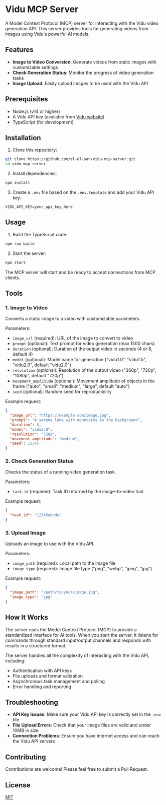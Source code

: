 # Vidu MCP Server

A Model Context Protocol (MCP) server for interacting with the Vidu video generation API. This server provides tools for generating videos from images using Vidu's powerful AI models.

## Features

- **Image to Video Conversion**: Generate videos from static images with customizable settings
- **Check Generation Status**: Monitor the progress of video generation tasks
- **Image Upload**: Easily upload images to be used with the Vidu API

## Prerequisites

- Node.js (v14 or higher)
- A Vidu API key (available from [Vidu website](https://vidu.com))
- TypeScript (for development)

## Installation

1. Clone this repository:
```bash
git clone https://github.com/el-el-san/vidu-mcp-server.git
cd vidu-mcp-server
```

2. Install dependencies:
```bash
npm install
```

3. Create a `.env` file based on the `.env.template` and add your Vidu API key:
```
VIDU_API_KEY=your_api_key_here
```

## Usage

1. Build the TypeScript code:
```bash
npm run build
```

2. Start the server:
```bash
npm start
```

The MCP server will start and be ready to accept connections from MCP clients.

## Tools

### 1. Image to Video

Converts a static image to a video with customizable parameters.

Parameters:
- `image_url` (required): URL of the image to convert to video
- `prompt` (optional): Text prompt for video generation (max 1500 chars)
- `duration` (optional): Duration of the output video in seconds (4 or 8, default 4)
- `model` (optional): Model name for generation ("vidu1.0", "vidu1.5", "vidu2.0", default "vidu2.0")
- `resolution` (optional): Resolution of the output video ("360p", "720p", "1080p", default "720p")
- `movement_amplitude` (optional): Movement amplitude of objects in the frame ("auto", "small", "medium", "large", default "auto")
- `seed` (optional): Random seed for reproducibility

Example request:
```json
{
  "image_url": "https://example.com/image.jpg",
  "prompt": "A serene lake with mountains in the background",
  "duration": 8,
  "model": "vidu2.0",
  "resolution": "720p",
  "movement_amplitude": "medium",
  "seed": 12345
}
```

### 2. Check Generation Status

Checks the status of a running video generation task.

Parameters:
- `task_id` (required): Task ID returned by the image-to-video tool

Example request:
```json
{
  "task_id": "12345abcde"
}
```

### 3. Upload Image

Uploads an image to use with the Vidu API.

Parameters:
- `image_path` (required): Local path to the image file
- `image_type` (required): Image file type ("png", "webp", "jpeg", "jpg")

Example request:
```json
{
  "image_path": "/path/to/your/image.jpg",
  "image_type": "jpg"
}
```

## How It Works

The server uses the Model Context Protocol (MCP) to provide a standardized interface for AI tools. When you start the server, it listens for commands through standard input/output channels and responds with results in a structured format.

The server handles all the complexity of interacting with the Vidu API, including:
- Authentication with API keys
- File uploads and format validation
- Asynchronous task management and polling
- Error handling and reporting

## Troubleshooting

- **API Key Issues**: Make sure your Vidu API key is correctly set in the `.env` file
- **File Upload Errors**: Check that your image files are valid and under 10MB in size
- **Connection Problems**: Ensure you have internet access and can reach the Vidu API servers

## Contributing

Contributions are welcome! Please feel free to submit a Pull Request.

## License

[MIT](LICENSE)
